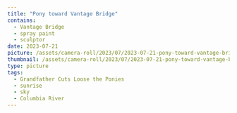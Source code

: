 ```yaml
---
title: "Pony toward Vantage Bridge"
contains:
  - Vantage Bridge
  - spray paint
  - sculptor
date: 2023-07-21
picture: /assets/camera-roll/2023/07/2023-07-21-pony-toward-vantage-bridge/20230721_124334038_iOS.jpg
thumbnail: /assets/camera-roll/2023/07/2023-07-21-pony-toward-vantage-bridge/20230721_124334038_iOS-thumbnail.jpg
type: picture
tags:
  - Grandfather Cuts Loose the Ponies
  - sunrise
  - sky
  - Columbia River
---
```



